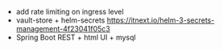 - add rate limiting on ingress level
- vault-store + helm-secrets  https://itnext.io/helm-3-secrets-management-4f23041f05c3
- Spring Boot REST + html UI + mysql